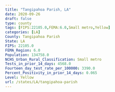 ```yaml
---
title: "Tangipahoa Parish, LA"
date: 2020-09-26
draft: false
type: county
tags: [FIPS:22105.0,FEMA:6.0,Small metro,Yellow]
categories: [LA]
County: Tangipahoa Parish
State: LA
FIPS: 22105.0
FEMA_Region: 6.0
Population: 134758.0
NCHS_Urban_Rural_Classification: Small metro
Tests_in_prior_14_days: 4568.0
Fourteen_day_test_rate_per_100000: 3390.0
Percent_Positivity_in_prior_14_days: 0.065
Level: Yellow
url: /states/LA/tangipahoa-parish
---
```



